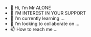 - 👋 Hi, I’m Mr ALONE 
- 👀 I'M INTEREST IN YOUR SUPPORT 
- 🌱 I’m currently learning ...
- 💞️ I’m looking to collaborate on ...
- 📫 How to reach me ...

<!---
ALONE-IS-BACK/ALONE-IS-BACK is a ✨ special ✨ repository because its `README.md` (this file) appears on your GitHub profile.
You can click the Preview link to take a look at your changes.
--->
